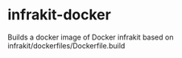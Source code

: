# infrakit-docker

Builds a docker image of Docker infrakit based on infrakit/dockerfiles/Dockerfile.build
